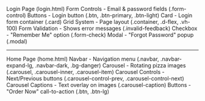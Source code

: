 Login Page (login.html)
    Form Controls - Email & password fields (.form-control)
    Buttons - Login button (.btn, .btn-primary, .btn-light)
    Card - Login form container (.card)
    Grid System - Page layout (.container, .d-flex, .vh-100)
    Form Validation - Shows error messages (.invalid-feedback)
    Checkbox - "Remember Me" option (.form-check)
    Modal - "Forgot Password" popup (.modal)

-----------------------

Home Page (home.html)
    Navbar - Navigation menu (.navbar, .navbar-expand-lg, .navbar-dark, .bg-danger)
    Carousel - Rotating pizza images (.carousel, .carousel-inner, .carousel-item)
    Carousel Controls - Next/Previous buttons (.carousel-control-prev, .carousel-control-next)
    Carousel Captions - Text overlay on images (.carousel-caption)
    Buttons - "Order Now" call-to-action (.btn, .btn-lg)